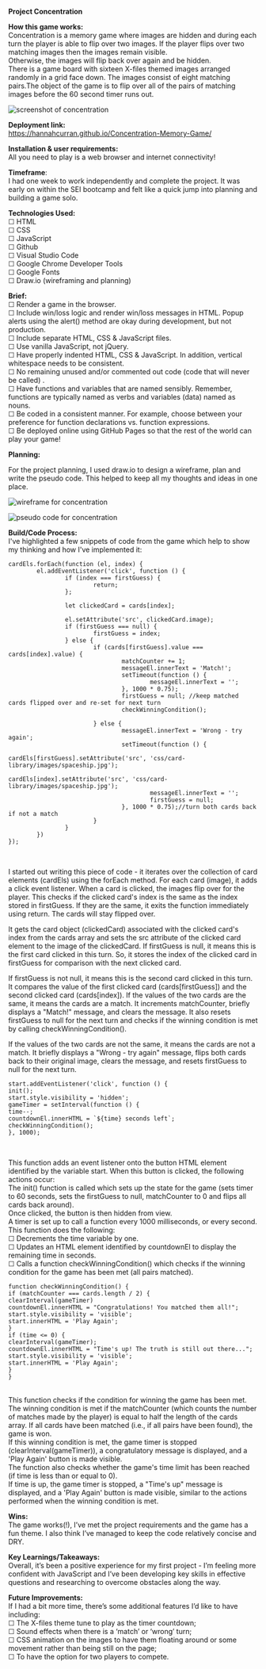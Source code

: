 **Project Concentration**

**How this game works:** <br>
Concentration is a memory game where images are hidden and during each turn the player is able to flip over two images. If the player flips over two matching images then the images remain visible. <br>Otherwise, the images will flip back over again and be hidden. <br>
There is a game board with sixteen X-files themed images arranged randomly in a grid face down. The images consist of eight matching pairs.The object of the game is to flip over all of the pairs of matching images before the 60 second timer runs out. <br>

![screenshot of concentration](https://github.com/hannahcurran/Concentration-Memory-Game/assets/122492241/1d9ef73e-5961-4553-851d-28d0bca0856f)
<br>

**Deployment link:** <br>
https://hannahcurran.github.io/Concentration-Memory-Game/ 


**Installation & user requirements:** <br>
All you need to play is a web browser and internet connectivity! 


**Timeframe**: <br>
I had one week to work independently and complete the project. It was early on within the SEI bootcamp and felt like a quick jump into planning and building a game solo. 


**Technologies Used:** <br>
☐ HTML <br>
☐ CSS<br>
☐ JavaScript<br>
☐ Github<br>
☐ Visual Studio Code<br>
☐ Google Chrome Developer Tools<br>
☐ Google Fonts <br>
☐ Draw.io (wireframing and planning)<br>


**Brief:** <br>
☐ Render a game in the browser.<br>
☐ Include win/loss logic and render win/loss messages in HTML. Popup alerts using the alert() method are okay during development, but not production.<br>
☐ Include separate HTML, CSS & JavaScript files.<br>
☐ Use vanilla JavaScript, not jQuery.<br>
☐ Have properly indented HTML, CSS & JavaScript. In addition, vertical whitespace needs to be consistent.<br>
☐ No remaining unused and/or commented out code (code that will never be called) .<br>
☐ Have functions and variables that are named sensibly. Remember, functions are typically named as verbs and variables (data) named as nouns.<br>
☐ Be coded in a consistent manner. For example, choose between your preference for function declarations vs. function expressions.<br>
☐ Be deployed online using GitHub Pages so that the rest of the world can play your game!<br>


**Planning:** <br> 

For the project  planning, I used draw.io to design a wireframe, plan and write the pseudo code. This helped to keep all my thoughts and ideas in one place. <br>

![wireframe for concentration](https://github.com/hannahcurran/Concentration-Memory-Game/assets/122492241/7dd93fbe-152f-4e2b-87a9-e50489243ad4)
<br>
  
![pseudo code for concentration](https://github.com/hannahcurran/Concentration-Memory-Game/assets/122492241/753707a9-e60f-4cfe-b666-f12b14259005)
<br>


**Build/Code Process:** <br>
I've highlighted a few snippets of code from the game which help to show my thinking and how I've implemented it:<br>


```
cardEls.forEach(function (el, index) {
        el.addEventListener('click', function () {
                if (index === firstGuess) {
                        return; 
                };

                let clickedCard = cards[index];

                el.setAttribute('src', clickedCard.image);
                if (firstGuess === null) {
                        firstGuess = index;
                } else {
                        if (cards[firstGuess].value === cards[index].value) {
                                matchCounter += 1; 
                                messageEl.innerText = 'Match!';
                                setTimeout(function () {
                                        messageEl.innerText = '';
                                }, 1000 * 0.75); 
                                firstGuess = null; //keep matched cards flipped over and re-set for next turn
                                checkWinningCondition();

                        } else {
                                messageEl.innerText = 'Wrong - try again';
                                setTimeout(function () {
                                        cardEls[firstGuess].setAttribute('src', 'css/card-library/images/spaceship.jpg');
                                        cardEls[index].setAttribute('src', 'css/card-library/images/spaceship.jpg');
                                        messageEl.innerText = '';
                                        firstGuess = null;
                                }, 1000 * 0.75);//turn both cards back if not a match
                        }
                }
        })
});
```
<br>

I started out writing this piece of code - it iterates over the collection of card elements (cardEls) using the forEach method. For each card (image), it adds a click event listener. When a card is clicked, the images flip over for the player. This checks if the clicked card's index is the same as the index stored in firstGuess. If they are the same, it exits the function immediately using return. The cards will stay flipped over. <br>

It gets the card object (clickedCard) associated with the clicked card's index from the cards array and sets the src attribute of the clicked card element to the image of the clickedCard. If firstGuess is null, it means this is the first card clicked in this turn. So, it stores the index of the clicked card in firstGuess for comparison with the next clicked card.<br>

If firstGuess is not null, it means this is the second card clicked in this turn. It compares the value of the first clicked card (cards[firstGuess]) and the second clicked card (cards[index]). If the values of the two cards are the same, it means the cards are a match. It increments matchCounter, briefly displays a "Match!" message, and clears the message. It also resets firstGuess to null for the next turn and checks if the winning condition is met by calling checkWinningCondition(). <br>

If the values of the two cards are not the same, it means the cards are not a match. It briefly displays a "Wrong - try again" message, flips both cards back to their original image, clears the message, and resets firstGuess to null for the next turn.<br>


```
start.addEventListener('click', function () {
init();
start.style.visibility = 'hidden';
gameTimer = setInterval(function () {
time--;
countdownEl.innerHTML = `${time} seconds left`;
checkWinningCondition();
}, 1000);
```
<br>

This function adds an event listener onto the button HTML element identified by the variable start. When this button is clicked, the following actions occur:<br>
The init() function is called which sets up the state for the game (sets timer to 60 seconds, sets the firstGuess to null, matchCounter to 0 and flips all cards back around). <br>
Once clicked, the button is then hidden from view. <br>
A timer is set up to call a function every 1000 milliseconds, or every second. This function does the following:<br>
☐ Decrements the time variable by one.<br>
☐ Updates an HTML element identified by countdownEl to display the remaining time in seconds.<br>
☐ Calls a function checkWinningCondition() which checks if the winning condition for the game has been met (all pairs matched).<br>


```
function checkWinningCondition() {
if (matchCounter === cards.length / 2) {
clearInterval(gameTimer)
countdownEl.innerHTML = "Congratulations! You matched them all!";
start.style.visibility = 'visible';
start.innerHTML = 'Play Again';
}
if (time <= 0) {
clearInterval(gameTimer);
countdownEl.innerHTML = "Time's up! The truth is still out there...";
start.style.visibility = 'visible';
start.innerHTML = 'Play Again';
}
}
```
<br>
This function checks if the condition for winning the game has been met. The winning condition is met if the matchCounter (which counts the number of matches made by the player) is equal to half the length of the cards array. If all cards have been matched (i.e., if all pairs have been found), the game is won.<br>
If this winning condition is met, the game timer is stopped (clearInterval(gameTimer)), a congratulatory message is displayed, and a 'Play Again' button is made visible.<br>
The function also checks whether the game's time limit has been reached (if time is less than or equal to 0).<br>
If time is up, the game timer is stopped, a "Time's up" message is displayed, and a 'Play Again' button is made visible, similar to the actions performed when the winning condition is met.<br>



**Wins:**<br>
The game works(!), I’ve met the project requirements and the game has a fun theme. I also think I’ve managed to keep the code relatively concise and DRY.<br>



**Key Learnings/Takeaways:** <br>
Overall, it’s been a positive experience for my first project - I’m feeling more confident with JavaScript and I’ve been developing key skills in effective questions and researching to overcome obstacles along the way. 



**Future Improvements:** <br>
If I had a bit more time, there’s some additional features I’d like to have including: <br>
☐ The X-files theme tune to play as the timer countdown;<br>
☐ Sound effects when there is a ‘match’ or ‘wrong’ turn;<br>
☐ CSS animation on the images to have them floating around or some movement rather than being still on the page;<br>
☐ To have the option for two players to compete. 

